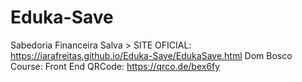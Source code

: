 # Eduka-Save
Sabedoria Financeira Salva > 
SITE OFICIAL: https://iarafreitas.github.io/Eduka-Save/EdukaSave.html
Dom Bosco Course: Front End
QRCode: <img>https://qrco.de/bex6fy</img>
